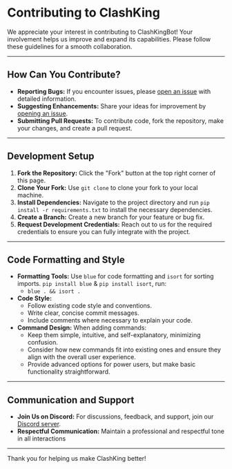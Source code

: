# Contributing to ClashKing

We appreciate your interest in contributing to ClashKingBot! Your involvement helps us improve and expand its capabilities. Please follow these guidelines for a smooth collaboration.

---

## How Can You Contribute?

- **Reporting Bugs:** If you encounter issues, please [open an issue](https://github.com/ClashKingInc/ClashKingBot/issues) with detailed information.
- **Suggesting Enhancements:** Share your ideas for improvement by [opening an issue](https://github.com/ClashKingInc/ClashKingBot/issues).
- **Submitting Pull Requests:** To contribute code, fork the repository, make your changes, and create a pull request.

---

## Development Setup

1. **Fork the Repository:** Click the "Fork" button at the top right corner of this page.
2. **Clone Your Fork:** Use `git clone` to clone your fork to your local machine.
3. **Install Dependencies:** Navigate to the project directory and run `pip install -r requirements.txt` to install the necessary dependencies.
4. **Create a Branch:** Create a new branch for your feature or bug fix.
5. **Request Development Credentials:** Reach out to us for the required credentials to ensure you can fully integrate with the project.

---

## Code Formatting and Style

- **Formatting Tools:** Use `blue` for code formatting and `isort` for sorting imports. `pip install blue` & `pip install isort`, run:
  - `blue . && isort .`
- **Code Style:**
  - Follow existing code style and conventions.
  - Write clear, concise commit messages.
  - Include comments where necessary to explain your code.
- **Command Design:** When adding commands:
  - Keep them simple, intuitive, and self-explanatory, minimizing confusion.
  - Consider how new commands fit into existing ones and ensure they align with the overall user experience.
  - Provide advanced options for power users, but make basic functionality straightforward.

---

## Communication and Support

- **Join Us on Discord:** For discussions, feedback, and support, join our [Discord server](https://discord.com/invite/clashking).
- **Respectful Communication:** Maintain a professional and respectful tone in all interactions

---

Thank you for helping us make ClashKing better!